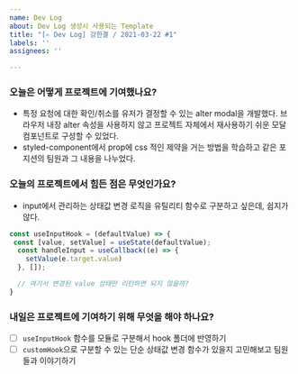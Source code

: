 ```yaml
---
name: Dev Log
about: Dev Log 생성시 사용되는 Template
title: "[✍️ Dev Log] 강한결 / 2021-03-22 #1"
labels: ''
assignees: ''

---
```


### 오늘은 어떻게 프로젝트에 기여했나요?
* 특정 요청에 대한 확인/취소를 유저가 결정할 수 있는 alter modal을 개발했다. 브라우저 내장 alter 속성을 사용하지 않고 프로젝트 자체에서 재사용하기 쉬운 모달 컴포넌트로 구성할 수 있었다.
* styled-component에서 prop에 css 적인 제약을 거는 방법을 학습하고 같은 포지션의 팀원과 그 내용을 나누었다.

### 오늘의 프로젝트에서 힘든 점은 무엇인가요?
* input에서 관리하는 상태값 변경 로직을 유틸리티 함수로 구분하고 싶은데, 쉽지가 않다.

```js
const useInputHook = (defaultValue) => {
 const [value, setValue] = useState(defaultValue);
  const handleInput = useCallback((e) => {
    setValue(e.target.value)
  }, []);

  // 여기서 변경된 value 상태만 리턴하면 되지 않을까?
}
```
 
### 내일은 프로젝트에 기여하기 위해 무엇을 해야 하나요?
* [ ]  `useInputHook` 함수를 모듈로 구분해서 hook 폴더에 반영하기
* [ ]  `customHook`으로 구분할 수 있는 단순 상태값 변경 함수가 있을지 고민해보고 팀원들과 이야기하기
